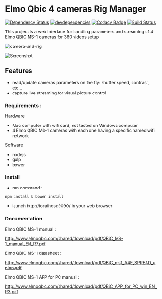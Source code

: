# Elmo Qbic 4 cameras Rig Manager
[![Dependency Status](ds-image)](ds-url)
[![devdependencies](dds-image)](dds-url)
[![Codacy Badge](codacy-image)](codacy-url)
[![Build Status](travis-image)](travis-url)

[ds-url]: https://david-dm.org/vogloblinsky/elmo-qbic-4-cam-rig-manager
[ds-image]: https://david-dm.org/vogloblinsky/elmo-qbic-4-cam-rig-manager.png
[dds-url]: https://david-dm.org/vogloblinsky/elmo-qbic-4-cam-rig-manager#info=devDependencies
[dds-image]: https://david-dm.org/vogloblinsky/elmo-qbic-4-cam-rig-manager/dev-status.png
[codacy-url]: https://www.codacy.com/public/vincentogloblinsky/elmo-qbic-4-cam-rig-manager
[codacy-image]: https://www.codacy.com/project/badge/ce741cecdb444141aad8a07108c628c0
[travis-image]: https://travis-ci.org/vogloblinsky/elmo-qbic-4-cam-rig-manager.svg?branch=master
[travis-url]: https://travis-ci.org/vogloblinsky/elmo-qbic-4-cam-rig-manager

This project is a web interface for handling parameters and streaming of 4 Elmo QBIC MS-1 cameras for 360 videos setup

![camera-and-rig](/../master/camera-and-rig.jpg?raw=true)

![Screenshot](/../master/about.jpg?raw=true)

## Features

- read/update cameras parameters on the fly: shutter speed, contrast, etc...
- capture live streaming for visual picture control

### Requirements :

Hardware

- Mac computer with wifi card, not tested on Windows computer
- 4 Elmo QBIC MS-1 cameras with each one having a specific named wifi network

Software

- nodejs
- gulp
- bower

### Install

- run command :

``` javascript
npm install & bower install
```

- launch http://localhost:9090/ in your web browser

### Documentation

Elmo QBIC MS-1 manual :

http://www.elmoqbic.com/shared/download/pdf/QBiC_MS-1_manual_EN_R7.pdf

Elmo QBIC MS-1 datasheet :

http://www.elmoqbic.com/shared/download/pdf/QBiC_ms1_A4E_SPREAD_union.pdf

Elmo QBIC MS-1 APP for PC manual :

http://www.elmoqbic.com/shared/download/pdf/QBiC_APP_for_PC_win_EN_R3.pdf